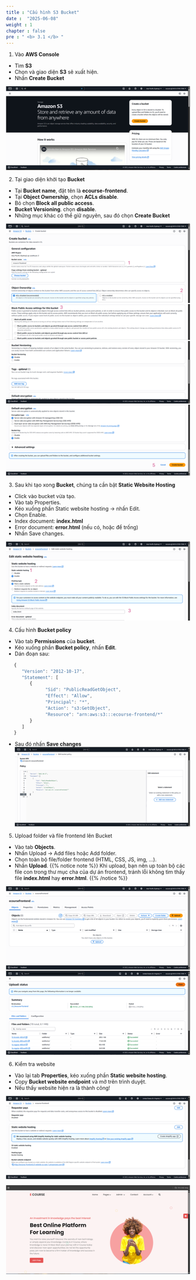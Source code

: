 ```yaml
---
title : "Cấu hình S3 Bucket"
date :  "2025-06-08"
weight : 1
chapter : false
pre : " <b> 3.1 </b> "
---
```


1. Vào **AWS Console**
- Tìm **S3** 
- Chọn và giao diện **S3** sẽ xuất hiện.
- Nhấn **Create Bucket**

![Create Account](/images/03/S3.png?featherlight=false&width=90pc)

2. Tại giao diện khởi tạo **Bucket**
- Tại **Bucket name**, đặt tên là **ecourse-frontend**.
- Tại **Object Ownership**, chọn **ACLs disable**.
- Bỏ chọn **Block all public access**.
- **Bucket Versioning**. chọn **disable**.
- Những mục khác có thể giữ nguyên, sau đó chọn **Create Bucket**

![Create Account](/images/03/S32.png?featherlight=false&width=90pc)
![Create Account](/images/03/S33.png?featherlight=false&width=90pc)
![Create Account](/images/03/S34.png?featherlight=false&width=90pc)
![Create Account](/images/03/S35.png?featherlight=false&width=90pc)

3. Sau khi tạo xong **Bucket**, chúng ta cần bật **Static Website Hosting**
- Click vào bucket vừa tạo.
- Vào tab Properties.
- Kéo xuống phần Static website hosting → nhấn Edit.
- Chọn Enable.
- Index document: **index.html**
- Error document: **error.html** (nếu có, hoặc để trống)
- Nhấn Save changes.

![Create Account](/images/03/S36.png?featherlight=false&width=90pc)

4. Cấu hình **Bucket policy**

- Vào tab **Permissions** của **bucket**.
- Kéo xuống phần **Bucket policy**, nhấn **Edit**.
- Dán đoạn sau:

```js
   {
      "Version": "2012-10-17",
      "Statement": [
         {
               "Sid": "PublicReadGetObject",
               "Effect": "Allow",
               "Principal": "*",
               "Action": "s3:GetObject",
               "Resource": "arn:aws:s3:::ecourse-frontend/*"
         }
      ]
   }
```

- Sau đó nhấn **Save changes**
![Create Account](/images/03/S37.png?featherlight=false&width=90pc)

5. Upload folder và file frontend lên Bucket

- Vào tab **Objects**.
- Nhấn Upload → Add files hoặc Add folder.
- Chọn toàn bộ file/folder frontend (HTML, CSS, JS, img, ...).
- Nhấn **Upload**.
 {{% notice note %}}
Khi upload, bạn nên up toàn bộ các file con trong thư mục cha của dự án frontend, tránh lỗi không tìm thấy file **index.html** hay **error.html**.
{{% /notice %}}

![Create Account](/images/03/S38.png?featherlight=false&width=90pc)
![Create Account](/images/03/S39.png?featherlight=false&width=90pc)

6. Kiểm tra website
- Vào lại tab **Properties**, kéo xuống phần **Static website hosting**.
- Copy **Bucket website endpoint** và mở trên trình duyệt.
- Nếu thấy website hiện ra là thành công!

![Create Account](/images/03/S310.png?featherlight=false&width=90pc)

![Create Account](/images/03/S311.png?featherlight=false&width=90pc)